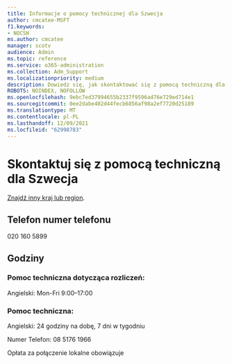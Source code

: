 ```yaml
---
title: Informacje o pomocy technicznej dla Szwecja
author: cmcatee-MSFT
f1.keywords:
- NOCSH
ms.author: cmcatee
manager: scotv
audience: Admin
ms.topic: reference
ms.service: o365-administration
ms.collection: Adm_Support
ms.localizationpriority: medium
description: Dowiedz się, jak skontaktować się z pomocą techniczną dla swojego kraju lub regionu.
ROBOTS: NOINDEX, NOFOLLOW
ms.openlocfilehash: 9ebc7ed37994655b2337f9596ad76e729ed714e1
ms.sourcegitcommit: 0ee2dabe402d44fecb6856af98a2ef7720d25189
ms.translationtype: MT
ms.contentlocale: pl-PL
ms.lasthandoff: 12/09/2021
ms.locfileid: "62998783"
---
```

# <a name="contact-support-for-sweden"></a>Skontaktuj się z pomocą techniczną dla Szwecja

[Znajdź inny kraj lub region](../get-help-support.md).

## <a name="phone-number"></a>Telefon numer telefonu
020 160 5899

## <a name="hours"></a>Godziny
### <a name="billing-support"></a>Pomoc techniczna dotycząca rozliczeń:

Angielski: Mon-Fri 9:00–17:00

### <a name="technical-support"></a>Pomoc techniczna:

Angielski: 24 godziny na dobę, 7 dni w tygodniu

Numer Telefon: 08 5176 1966

Opłata za połączenie lokalne obowiązuje
